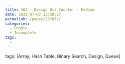 ```yaml
---
title: 362 - Design Hit Counter - Medium
date: 2022-07-07 23:58:57
permalink: /pages/22f072/
categories:
  - Google
  - Incomplete
tags:
  - 
---
```

tags: [Array, Hash Table, Binary Search, Design, Queue]